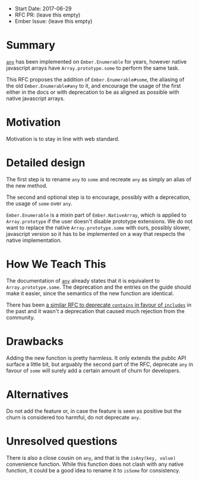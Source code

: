 - Start Date: 2017-06-29
- RFC PR: (leave this empty)
- Ember Issue: (leave this empty)

# Summary

[`any`](https://emberjs.com/api/classes/Ember.Array.html#method_any) has been
implemented on `Ember.Enumerable` for years, however native javascript arrays have
`Array.prototype.some` to perform the same task.

This RFC proposes the addition of `Ember.Enumerable#some`, the aliasing of the old `Ember.Enumerable#any` to it,
and encourage the usage of the first either in the docs or with deprecation to be as aligned as possible
with native javascript arrays.

# Motivation

Motivation is to stay in line with web standard.

# Detailed design

The first step is to rename `any` to `some` and recreate `any` as simply an alias
of the new method.

The second and optional step is to encourage, possibly with a deprecation, the usage of `some`
over `any`.

`Ember.Enumerable` is a mixin part of `Ember.NativeArray`, which is applied to `Array.prototype`
if the user doesn't disable prototype extensions. We do not want to replace the native `Array.prototype.some`
with ours, possibly slower, javascript version so it has to be implemented on a way that respects the native
implementation.

# How We Teach This

The documentation of [`any`](https://emberjs.com/api/classes/Ember.Array.html#method_any) already
states that it is equivalent to `Array.prototype.some`. The deprecation and the entries on the guide
should make it easier, since the semantics of the new function are identical.

There has been [a similar RFC to deprecate `contains` in favour of `includes`](https://github.com/emberjs/rfcs/pull/136)
in the past and it wasn't a deprecation that caused much rejection from the community.

# Drawbacks

Adding the new function is pretty harmless. It only extends the public API surface a little bit, but arguably
the second part of the RFC, deprecate `any` in favour of `some` will surely add a certain amount
of churn for developers.

# Alternatives

Do not add the feature or, in case the feature is seen as positive but the churn is considered too harmful,
do not deprecate `any`.

# Unresolved questions

There is also a close cousin on `any`, and that is the `isAny(key, value)` convenience function. While
this function does not clash with any native function, it could be a good idea to rename it to `isSome`
for consistency.
